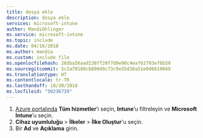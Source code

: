 ```yaml
---
title: dosya ekle
description: dosya ekle
services: microsoft-intune
author: MandiOhlinger
ms.service: microsoft-intune
ms.topic: include
ms.date: 04/16/2018
ms.author: mandia
ms.custom: include file
ms.openlocfilehash: 26dba56aad238ff20f7d9e90c4eaf62793ef6b59
ms.sourcegitcommit: 5c2a70180cb69049c73c9e55d36a51e9d6619049
ms.translationtype: HT
ms.contentlocale: tr-TR
ms.lasthandoff: 10/30/2018
ms.locfileid: "50236739"
---
```

1. [Azure portalında](https://portal.azure.com) **Tüm hizmetler**’i seçin, **Intune**’u filtreleyin ve **Microsoft Intune**’u seçin.
2. **Cihaz uyumluluğu** > **İlkeler** > **İlke Oluştur**'u seçin.
3. Bir **Ad** ve **Açıklama** girin.